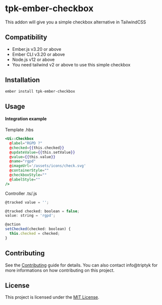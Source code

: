 tpk-ember-checkbox
==============================================================================

This addon will give you a simple checkbox alternative in TailwindCSS


Compatibility
------------------------------------------------------------------------------

* Ember.js v3.20 or above
* Ember CLI v3.20 or above
* Node.js v12 or above
* You need tailwind v2 or above to use this simple checkbox


Installation
------------------------------------------------------------------------------

```zsh
ember install tpk-ember-checkbox
```


Usage
------------------------------------------------------------------------------

#### Integration example 

Template .hbs
```hbs
<Ui::Checkbox
  @label="RGPD ?"
  @checked={{this.checked}}
  @updateValue={{this.setValue}}
  @value={{this.value}}
  @name="rgpd"
  @imageUrl='/assets/icons/check.svg'
  @containerStyle=""
  @checkboxStyle=""
  @labelStyle=""
/>
```

Controller .ts/.js
```js
@tracked value = '';

@tracked checked: boolean = false;
value: string = 'rgpd';

@action
setChecked(checked: boolean) {
  this.checked = checked;
}
```

Contributing
------------------------------------------------------------------------------

See the [Contributing](CONTRIBUTING.md) guide for details.
You can also contact info@triptyk for more informations on how contributing on this project.


License
------------------------------------------------------------------------------

This project is licensed under the [MIT License](LICENSE.md).
